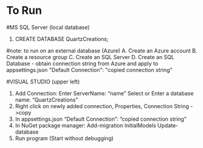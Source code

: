# To Run

#MS SQL Server (local database)

1.	CREATE DATABASE QuartzCreations;
   
#note: to run on an external database (Azure)
A. Create an Azure account 
B. Create a resource group
C. Create an SQL Server
D. Create an SQL Database - obtain connection string from Azure and apply to appsettings.json "Default Connection": "copied connection string"

#VISUAL STUDIO (upper left)

1.	Add Connection:
Enter ServerName: “name”
Select or Enter a database name: “QuartzCreations”
2.	Right click on newly added connection, Properties, Connection String ->copy
3.	In appsettings.json “Default Connection”: “copied connection string”
4.	In NuGet package manager:
Add-migration InitialModels
Update-database
5.	Run program (Start without debugging)

